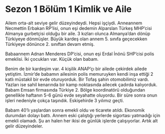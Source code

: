# **Sezon 1 Bölüm 1** Kimlik ve Aile

Ailem orta-alt seviye gelir düzeyindeydi. Hepsi işçiydi. Anneannem Necmettin Erbakan RP’lisi, onun eşi dedemin Alparslan Türkeş MHP’cisi Almanya gurbetçisi olduğu bir aile. 3 kızları olunca Almanya’dan dönüp Türkiyeye dönmüşler. Büyük kardeş olan annem 5. sınıfa geçecekken Türkiyeye dönünce 2. sınıftan devam etmiş.

Babaannem Adnan Menderes DP’cisi, onun eşi Erdal İnönü SHP’cisi polis emeklisi. İki çocukları var. Küçük olan babam.

Benim de bir kardeşim var. 4 kişilik ANAP’çı bir ailede çekirdek ailede yetiştim. İzmir’de babamın ailesinin polis memuruyken kendi inşa ettiği 2 katlı müstakil bir evde oturuyorduk. Bir Tofaş şahin otomobilimiz vardı. Yazları ise sahil kenarında bir kamp noktasında ailecek çadırda kalıyorduk. Babam Emsan firmasında Türkiye 2. Bölge koordinatörü olduğundan genellikle haftanın 5-6 günü evde seyahatte oluyordu. Bir süre sonra onun işleri nedeniyle çokça taşındık. Eskişehirde 3 yılımız geçti.

Babam 40’lı yaşlardan sonra emekli oldu ve ticarete atıldı. Ekonomik durumdan dolayı battı. Annem eski çalıştığı yerlerde sigortası yatmadığı için emekli olamadı. Şu an halen her ikisi de günlük işlerde çalışıyorlar. Artık alt gelir düzeyindeler.
